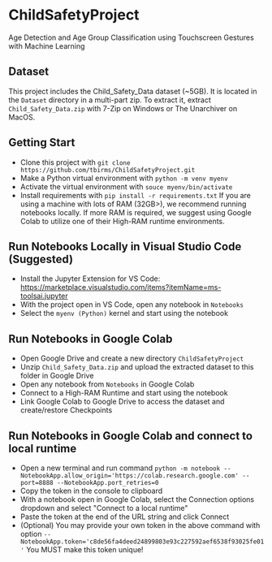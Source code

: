 # ChildSafetyProject
Age Detection and Age Group Classification using Touchscreen Gestures with Machine Learning

## Dataset
This project includes the Child_Safety_Data dataset (~5GB). It is located in the `Dataset` directory in a multi-part zip. To extract it, extract `Child_Safety_Data.zip` with 7-Zip on Windows or The Unarchiver on MacOS.

## Getting Start
* Clone this project with `git clone https://github.com/tbirms/ChildSafetyProject.git`
* Make a Python virtual environment with `python -m venv myenv`
* Activate the virtual environment with `souce myenv/bin/activate`
* Install requirements with `pip install -r requirements.txt`
If you are using a machine with lots of RAM (32GB>), we recommend running notebooks locally. If more RAM is required, we suggest using Google Colab to utilize one of their High-RAM runtime environments.

## Run Notebooks Locally in Visual Studio Code (Suggested)
* Install the Jupyter Extension for VS Code: https://marketplace.visualstudio.com/items?itemName=ms-toolsai.jupyter
* With the project open in VS Code, open any notebook in `Notebooks`
* Select the `myenv (Python)` kernel and start using the notebook

## Run Notebooks in Google Colab
* Open Google Drive and create a new directory `ChildSafetyProject`
* Unzip `Child_Safety_Data.zip` and upload the extracted dataset to this folder in Google Drive
* Open any notebook from `Notebooks` in Google Colab
* Connect to a High-RAM Runtime and start using the notebook
* Link Google Colab to Google Drive to access the dataset and create/restore Checkpoints

## Run Notebooks in Google Colab and connect to local runtime
* Open a new terminal and run command `python -m notebook --NotebookApp.allow_origin='https://colab.research.google.com' --port=8888 --NotebookApp.port_retries=0`
* Copy the token in the console to clipboard
* With a notebook open in Google Colab, select the Connection options dropdown and select "Connect to a local runtime"
* Paste the token at the end of the URL string and click Connect
* (Optional) You may provide your own token in the above command with option `--NotebookApp.token='c8de56fa4deed24899803e93c227592aef6538f93025fe01'` You MUST make this token unique!
